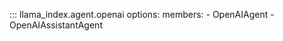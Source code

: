 ::: llama_index.agent.openai
    options:
      members:
        - OpenAIAgent
        - OpenAIAssistantAgent
